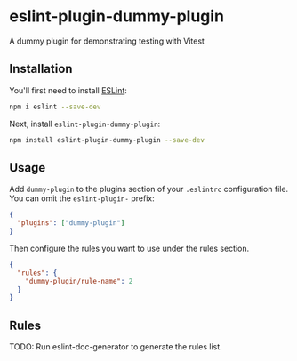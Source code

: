 # eslint-plugin-dummy-plugin

A dummy plugin for demonstrating testing with Vitest

## Installation

You'll first need to install [ESLint](https://eslint.org/):

```sh
npm i eslint --save-dev
```

Next, install `eslint-plugin-dummy-plugin`:

```sh
npm install eslint-plugin-dummy-plugin --save-dev
```

## Usage

Add `dummy-plugin` to the plugins section of your `.eslintrc` configuration file. You can omit the `eslint-plugin-` prefix:

```json
{
  "plugins": ["dummy-plugin"]
}
```

Then configure the rules you want to use under the rules section.

```json
{
  "rules": {
    "dummy-plugin/rule-name": 2
  }
}
```

## Rules

<!-- begin auto-generated rules list -->

TODO: Run eslint-doc-generator to generate the rules list.

<!-- end auto-generated rules list -->
